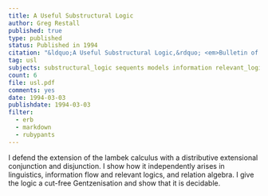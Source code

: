 ```yaml
---
title: A Useful Substructural Logic
author: Greg Restall
published: true
type: published
status: Published in 1994
citation: "&ldquo;A Useful Substructural Logic,&rdquo; <em>Bulletin of the Interest Group in Pure and Applied Logics</em> 2 (1994) 137&ndash;148."
tag: usl
subjects: substructural_logic sequents models information relevant_logic algebras
count: 6
file: usl.pdf
comments: yes
date: 1994-03-03
publishdate: 1994-03-03
filter:
  - erb
  - markdown
  - rubypants
---
```

I defend the extension of the lambek calculus with a distributive extensional conjunction and disjunction. I show how it independently arises in linguistics, information flow and relevant logics, and relation algebra. I give the logic a cut-free Gentzenisation and show that it is decidable.